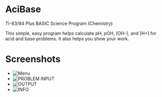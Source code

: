 # AciBase
TI-83/84 Plus BASIC Science Program (Chemistry)

This simple, easy program helps calculate pH, pOH, [OH-], and [H+] for acid and base problems. 
It also helps you show your work.

# Screenshots
- ![Menu](Screenshots/01MENU.BMP?raw=true "MENU")
- ![PROBLEM INPUT](Screenshots/02PROBLEMINPUT.BMP?raw=true "PROBLEMINPUT")
- ![OUTPUT](Screenshots/03OUTPUT.BMP?raw=true "OUTPUT")
- ![INFO](Screenshots/INFO.BMP?raw=true "INFO")
